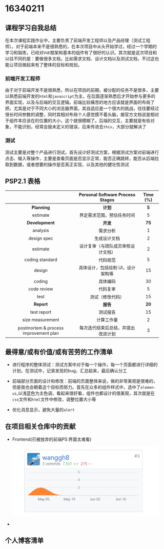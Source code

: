 # 16340211

## 课程学习自我总结

在本次课程实践作业中，主要负责了前端开发工程师以及产品经理（测试工程师）。对于前端本来不是很熟悉的，在本次项目中从头开始学过，经过一个学期的学习和锻炼，已经对`VUE`框架和基本的组件有了很好的认识。其次就是这次项目和以往不同的是：要做很多文档，比如需求文档、设计文档以及测试文档，不过这也能让项目做起来有了整体的目标和规划。

### 前端开发工程师

由于对于前端开发不是很熟悉，所以在项目的前期，被分配的任务不是很多，主要以熟悉前端开发的`html`和`javascript`为主，在后面逐渐熟悉后才开始参与更多的界面实现，以及与后端的交互逻辑。前端比较痛苦的地方应该就是界面的布局了把，尤其是对于不同大小的浏览器界面，其自适应是一个很大的挑战，往往要经过很长时间参数的调整，同时其相对布局个人感觉摸不着头脑，据官方文档说是相对于组件本应该在的位置的大小，这个就很模糊了。后端的交互，主要就是有些对象，不能识别，经常会报未定义的错误，后来传进去`this`，大部分就解决了

### 测试

测试主要是对整个产品进行测试，首先设计好测试方案，根据测试方案对前端进行点击、输入等操作，主要是查看页面是否显示正常，能否正确跳转，能否从后端拉取到数据，或者想要的操作是否真正实现，以及其他的健壮性测试

## PSP2.1 表格

|                                       |  Personal Software Process Stages  | Time (%) |
| :-----------------------------------: | :--------------------------------: | :------: |
|             **Planning**              |              **计划**              |  **5**   |
|               estimate                |     界定需求范围，预估任务时间     |    5     |
|            **Development**            |              **开发**              |  **75**  |
|               analysis                |              需求分析              |    1     |
|              design spec              |            生成设计文档            |    2     |
|               estimate                | 设计复审（与团队成员审核设计文档） |    2     |
|            coding standard            |              代码规范              |    5     |
|                design                 | 具体设计，包括绘制 UI，设计架构等  |    15    |
|                coding                 |              具体编码              |    30    |
|              code review              |              代码复审              |    5     |
|                 test                  |          测试（修改代码）          |    15    |
|              **Report**               |              **报告**              |  **20**  |
|              test report              |              测试报告              |    15    |
|           size measurement            |             计算工作量             |    2     |
| postmortem & process improvement plan | 每次迭代结束后总结，并提出改进计划 |    3     |

## 最得意/或有价值/或有苦劳的工作清单

- 进行程序的整体测试：测试方案中对于每一个操作，每一个页面都进行详细的计划，在测试中，记录发现的bug，汇总起来，最后确认分工

- 前端部分页面的设计和修改：前端的页面整体来说，做的非常美观是很难的，但是我也会朝着这个目标而努力。首先在众多的组件样式中，选中了`elemen-ui`,以浅蓝色为主色调，看起来很好看，组件也都设计的很美观，其次就是在`css`文件和`html`文件中修改，调整位置大小等
- 优化消息显示，避免大量的`alert`

## 在项目相关仓库中的贡献

- Frontend(已被放弃的前端PS:界面太难看)

  ![1561642451159](assets/1561642451159.png)

-  

## 个人博客清单